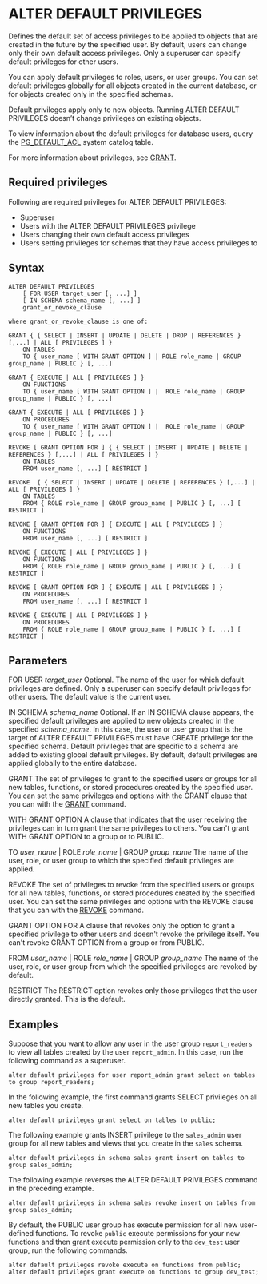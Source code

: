 # ALTER DEFAULT PRIVILEGES<a name="r_ALTER_DEFAULT_PRIVILEGES"></a>

Defines the default set of access privileges to be applied to objects that are created in the future by the specified user\. By default, users can change only their own default access privileges\. Only a superuser can specify default privileges for other users\.

You can apply default privileges to roles, users, or user groups\. You can set default privileges globally for all objects created in the current database, or for objects created only in the specified schemas\. 

Default privileges apply only to new objects\. Running ALTER DEFAULT PRIVILEGES doesn’t change privileges on existing objects\.

To view information about the default privileges for database users, query the [PG\_DEFAULT\_ACL](r_PG_DEFAULT_ACL.md) system catalog table\. 

For more information about privileges, see [GRANT](r_GRANT.md)\.

## Required privileges<a name="r_ALTER_DEFAULT_PRIVILEGES-privileges"></a>

Following are required privileges for ALTER DEFAULT PRIVILEGES:
+ Superuser
+ Users with the ALTER DEFAULT PRIVILEGES privilege
+ Users changing their own default access privileges
+ Users setting privileges for schemas that they have access privileges to

## Syntax<a name="r_ALTER_DEFAULT_PRIVILEGES-synopsis"></a>

```
ALTER DEFAULT PRIVILEGES
    [ FOR USER target_user [, ...] ]
    [ IN SCHEMA schema_name [, ...] ]
    grant_or_revoke_clause

where grant_or_revoke_clause is one of:

GRANT { { SELECT | INSERT | UPDATE | DELETE | DROP | REFERENCES } [,...] | ALL [ PRIVILEGES ] }
	ON TABLES
	TO { user_name [ WITH GRANT OPTION ] | ROLE role_name | GROUP group_name | PUBLIC } [, ...]

GRANT { EXECUTE | ALL [ PRIVILEGES ] }
	ON FUNCTIONS
	TO { user_name [ WITH GRANT OPTION ] |  ROLE role_name | GROUP group_name | PUBLIC } [, ...]

GRANT { EXECUTE | ALL [ PRIVILEGES ] }
	ON PROCEDURES
	TO { user_name [ WITH GRANT OPTION ] |  ROLE role_name | GROUP group_name | PUBLIC } [, ...]

REVOKE [ GRANT OPTION FOR ] { { SELECT | INSERT | UPDATE | DELETE | REFERENCES } [,...] | ALL [ PRIVILEGES ] }
	ON TABLES
	FROM user_name [, ...] [ RESTRICT ]

REVOKE  { { SELECT | INSERT | UPDATE | DELETE | REFERENCES } [,...] | ALL [ PRIVILEGES ] }
	ON TABLES
	FROM { ROLE role_name | GROUP group_name | PUBLIC } [, ...] [ RESTRICT ]

REVOKE [ GRANT OPTION FOR ] { EXECUTE | ALL [ PRIVILEGES ] }
	ON FUNCTIONS
	FROM user_name [, ...] [ RESTRICT ]

REVOKE { EXECUTE | ALL [ PRIVILEGES ] }
	ON FUNCTIONS
	FROM { ROLE role_name | GROUP group_name | PUBLIC } [, ...] [ RESTRICT ]

REVOKE [ GRANT OPTION FOR ] { EXECUTE | ALL [ PRIVILEGES ] }
	ON PROCEDURES
	FROM user_name [, ...] [ RESTRICT ]

REVOKE { EXECUTE | ALL [ PRIVILEGES ] }
	ON PROCEDURES
	FROM { ROLE role_name | GROUP group_name | PUBLIC } [, ...] [ RESTRICT ]
```

## Parameters<a name="r_ALTER_DEFAULT_PRIVILEGES-parameters"></a>

FOR USER *target\_user*  <a name="default-for-user"></a>
Optional\. The name of the user for which default privileges are defined\. Only a superuser can specify default privileges for other users\. The default value is the current user\.

IN SCHEMA *schema\_name*   <a name="default-in-schema"></a>
Optional\. If an IN SCHEMA clause appears, the specified default privileges are applied to new objects created in the specified *schema\_name*\. In this case, the user or user group that is the target of ALTER DEFAULT PRIVILEGES must have CREATE privilege for the specified schema\. Default privileges that are specific to a schema are added to existing global default privileges\. By default, default privileges are applied globally to the entire database\. 

GRANT   <a name="default-grant"></a>
The set of privileges to grant to the specified users or groups for all new tables, functions, or stored procedures created by the specified user\. You can set the same privileges and options with the GRANT clause that you can with the [GRANT](r_GRANT.md) command\. 

WITH GRANT OPTION   <a name="default-grant-option"></a>
A clause that indicates that the user receiving the privileges can in turn grant the same privileges to others\. You can't grant WITH GRANT OPTION to a group or to PUBLIC\. 

TO *user\_name* \| ROLE *role\_name* \| GROUP *group\_name*   <a name="default-to"></a>
The name of the user, role, or user group to which the specified default privileges are applied\.

REVOKE   <a name="default-revoke"></a>
The set of privileges to revoke from the specified users or groups for all new tables, functions, or stored procedures created by the specified user\. You can set the same privileges and options with the REVOKE clause that you can with the [REVOKE](r_REVOKE.md) command\. 

GRANT OPTION FOR  <a name="default-revoke-option"></a>
 A clause that revokes only the option to grant a specified privilege to other users and doesn't revoke the privilege itself\. You can't revoke GRANT OPTION from a group or from PUBLIC\. 

FROM *user\_name* \| ROLE *role\_name* \| GROUP *group\_name*  <a name="default-from"></a>
The name of the user, role, or user group from which the specified privileges are revoked by default\.

RESTRICT   <a name="default-restrict"></a>
The RESTRICT option revokes only those privileges that the user directly granted\. This is the default\.

## Examples<a name="r_ALTER_DEFAULT_PRIVILEGES-examples"></a>

Suppose that you want to allow any user in the user group `report_readers` to view all tables created by the user `report_admin`\. In this case, run the following command as a superuser\. 

```
alter default privileges for user report_admin grant select on tables to group report_readers; 
```

In the following example, the first command grants SELECT privileges on all new tables you create\. 

```
alter default privileges grant select on tables to public; 
```

The following example grants INSERT privilege to the `sales_admin` user group for all new tables and views that you create in the `sales` schema\. 

```
alter default privileges in schema sales grant insert on tables to group sales_admin; 
```

The following example reverses the ALTER DEFAULT PRIVILEGES command in the preceding example\. 

```
alter default privileges in schema sales revoke insert on tables from group sales_admin;
```

By default, the PUBLIC user group has execute permission for all new user\-defined functions\. To revoke `public` execute permissions for your new functions and then grant execute permission only to the `dev_test` user group, run the following commands\. 

```
alter default privileges revoke execute on functions from public;
alter default privileges grant execute on functions to group dev_test;
```